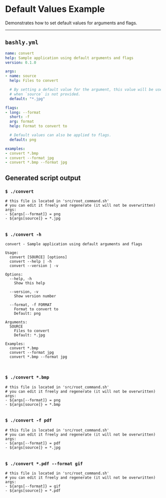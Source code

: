 # Default Values Example

Demonstrates how to set default values for arguments and flags.

-----

## `bashly.yml`

```yaml
name: convert
help: Sample application using default arguments and flags
version: 0.1.0

args:
- name: source
  help: Files to convert

  # By setting a default value for the argument, this value will be used
  # when `source` is not provided.
  default: "*.jpg"

flags:
- long: --format
  short: -f
  arg: format
  help: Format to convert to

  # Default values can also be applied to flags.
  default: png

examples:
- convert *.bmp
- convert --format jpg
- convert *.bmp --format jpg
```

## Generated script output

### `$ ./convert`

```shell
# this file is located in 'src/root_command.sh'
# you can edit it freely and regenerate (it will not be overwritten)
args:
- ${args[--format]} = png
- ${args[source]} = *.jpg


```

### `$ ./convert -h`

```shell
convert - Sample application using default arguments and flags

Usage:
  convert [SOURCE] [options]
  convert --help | -h
  convert --version | -v

Options:
  --help, -h
    Show this help

  --version, -v
    Show version number

  --format, -f FORMAT
    Format to convert to
    Default: png

Arguments:
  SOURCE
    Files to convert
    Default: *.jpg

Examples:
  convert *.bmp
  convert --format jpg
  convert *.bmp --format jpg



```

### `$ ./convert *.bmp`

```shell
# this file is located in 'src/root_command.sh'
# you can edit it freely and regenerate (it will not be overwritten)
args:
- ${args[--format]} = png
- ${args[source]} = *.bmp


```

### `$ ./convert -f pdf`

```shell
# this file is located in 'src/root_command.sh'
# you can edit it freely and regenerate (it will not be overwritten)
args:
- ${args[--format]} = pdf
- ${args[source]} = *.jpg


```

### `$ ./convert *.pdf --format gif`

```shell
# this file is located in 'src/root_command.sh'
# you can edit it freely and regenerate (it will not be overwritten)
args:
- ${args[--format]} = gif
- ${args[source]} = *.pdf


```



